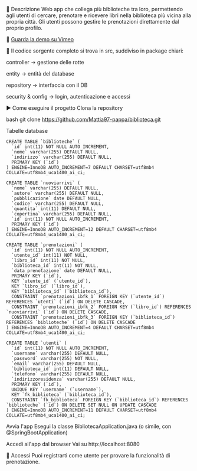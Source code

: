 📝 Descrizione
Web app che collega più biblioteche tra loro, permettendo agli utenti di cercare, prenotare e ricevere libri nella biblioteca più vicina alla propria città. Gli utenti possono gestire le prenotazioni direttamente dal proprio profilo.


🎥 [Guarda la demo su Vimeo](https://vimeo.com/1078022973)




👀 
Il codice sorgente completo si trova in src, suddiviso in package chiari:

controller → gestione delle rotte

entity → entità del database

repository → interfaccia con il DB

security & config → login, autenticazione e accessi

▶️ Come eseguire il progetto
Clona la repository


bash
   git clone https://github.com/Mattia97-pappa/biblioteca.git


Tabelle database



```tabella biblioteche
CREATE TABLE `biblioteche` (
  `id` int(11) NOT NULL AUTO_INCREMENT,
  `nome` varchar(255) DEFAULT NULL,
  `indirizzo` varchar(255) DEFAULT NULL,
  PRIMARY KEY (`id`)
) ENGINE=InnoDB AUTO_INCREMENT=7 DEFAULT CHARSET=utf8mb4 COLLATE=utf8mb4_uca1400_ai_ci;
```
``` Tabella libri disponibili
CREATE TABLE `nuoviarrivi` (
  `nome` varchar(255) DEFAULT NULL,
  `autore` varchar(255) DEFAULT NULL,
  `pubblicazione` date DEFAULT NULL,
  `codice` varchar(255) DEFAULT NULL,
  `quantita` int(11) DEFAULT NULL,
  `copertina` varchar(255) DEFAULT NULL,
  `id` int(11) NOT NULL AUTO_INCREMENT,
  PRIMARY KEY (`id`)
) ENGINE=InnoDB AUTO_INCREMENT=12 DEFAULT CHARSET=utf8mb4 COLLATE=utf8mb4_uca1400_ai_ci;
```
``` Tabella prenotazioni
CREATE TABLE `prenotazioni` (
  `id` int(11) NOT NULL AUTO_INCREMENT,
  `utente_id` int(11) NOT NULL,
  `libro_id` int(11) NOT NULL,
  `biblioteca_id` int(11) NOT NULL,
  `data_prenotazione` date DEFAULT NULL,
  PRIMARY KEY (`id`),
  KEY `utente_id` (`utente_id`),
  KEY `libro_id` (`libro_id`),
  KEY `biblioteca_id` (`biblioteca_id`),
  CONSTRAINT `prenotazioni_ibfk_1` FOREIGN KEY (`utente_id`) REFERENCES `utenti` (`id`) ON DELETE CASCADE,
  CONSTRAINT `prenotazioni_ibfk_2` FOREIGN KEY (`libro_id`) REFERENCES `nuoviarrivi` (`id`) ON DELETE CASCADE,
  CONSTRAINT `prenotazioni_ibfk_3` FOREIGN KEY (`biblioteca_id`) REFERENCES `biblioteche` (`id`) ON DELETE CASCADE
) ENGINE=InnoDB AUTO_INCREMENT=4 DEFAULT CHARSET=utf8mb4 COLLATE=utf8mb4_uca1400_ai_ci;
```
``` Tabella User
CREATE TABLE `utenti` (
  `id` int(11) NOT NULL AUTO_INCREMENT,
  `username` varchar(255) DEFAULT NULL,
  `password` varchar(255) NOT NULL,
  `email` varchar(255) DEFAULT NULL,
  `biblioteca_id` int(11) DEFAULT NULL,
  `telefono` varchar(255) DEFAULT NULL,
  `indirizzoresidenza` varchar(255) DEFAULT NULL,
  PRIMARY KEY (`id`),
  UNIQUE KEY `username` (`username`),
  KEY `fk_biblioteca` (`biblioteca_id`),
  CONSTRAINT `fk_biblioteca` FOREIGN KEY (`biblioteca_id`) REFERENCES `biblioteche` (`id`) ON DELETE SET NULL ON UPDATE CASCADE
) ENGINE=InnoDB AUTO_INCREMENT=11 DEFAULT CHARSET=utf8mb4 COLLATE=utf8mb4_uca1400_ai_ci;
```

Avvia l'app
Esegui la classe BibliotecaApplication.java (o simile, con @SpringBootApplication)

Accedi all'app dal browser
Vai su http://localhost:8080

👤 Accessi
Puoi registrarti come utente per provare la funzionalità di prenotazione.
